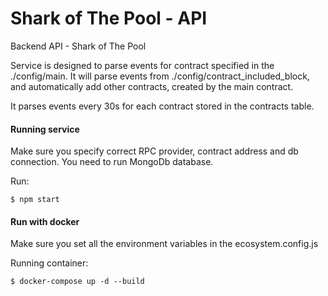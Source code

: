 # Shark of The Pool - API
Backend API - Shark of The Pool

Service is designed to parse events for contract specified in the ./config/main.
It will parse events from ./config/contract_included_block, and automatically
add other contracts, created by the main contract.

It parses events every 30s for each contract stored in the contracts table.

#### Running service
Make sure you specify correct RPC provider, contract address and db connection.
You need to run MongoDb database.

Run: 
```
$ npm start
```

#### Run with docker
Make sure you set all the environment variables in the ecosystem.config.js

Running container:
```
$ docker-compose up -d --build
```
